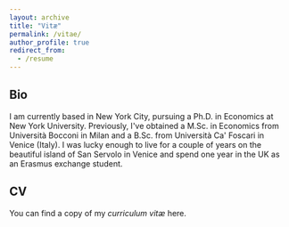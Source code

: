 ```yaml
---
layout: archive
title: "Vitæ"
permalink: /vitae/
author_profile: true
redirect_from:
  - /resume
---
```


## Bio
I am currently based in New York City, pursuing a Ph.D. in Economics at New York University. Previously, I've obtained a M.Sc. in Economics from Università Bocconi in Milan and a B.Sc. from Università Ca' Foscari in Venice (Italy). I was lucky enough to live for a couple of years on the beautiful island of San Servolo in Venice and spend one year in the UK as an Erasmus exchange student.

## CV
You can find a copy of my _curriculum vitæ_ here.
